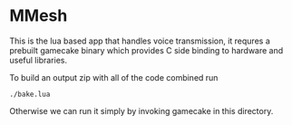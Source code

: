 MMesh
=====

This is the lua based app that handles voice transmission, it requres a 
prebuilt gamecake binary which provides C side binding to hardware and 
useful libraries.


To build an output zip with all of the code combined run

	./bake.lua

Otherwise we can run it simply by invoking gamecake in this directory.

